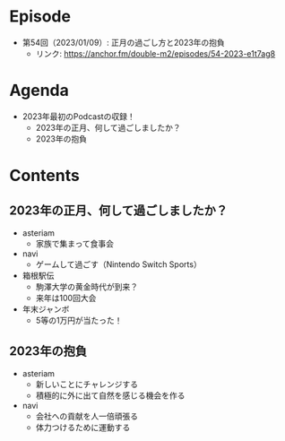 # Episode
- 第54回（2023/01/09）: 正月の過ごし方と2023年の抱負
    - リンク: https://anchor.fm/double-m2/episodes/54-2023-e1t7ag8

# Agenda
- 2023年最初のPodcastの収録！
    - 2023年の正月、何して過ごしましたか？
    - 2023年の抱負

# Contents
## 2023年の正月、何して過ごしましたか？
- asteriam
    - 家族で集まって食事会
- navi
    - ゲームして過ごす（Nintendo Switch Sports）
- 箱根駅伝
    - 駒澤大学の黄金時代が到来？
    - 来年は100回大会
- 年末ジャンボ
    - 5等の1万円が当たった！

## 2023年の抱負
- asteriam
    - 新しいことにチャレンジする
    - 積極的に外に出て自然を感じる機会を作る
- navi
    - 会社への貢献を人一倍頑張る
    - 体力つけるために運動する
